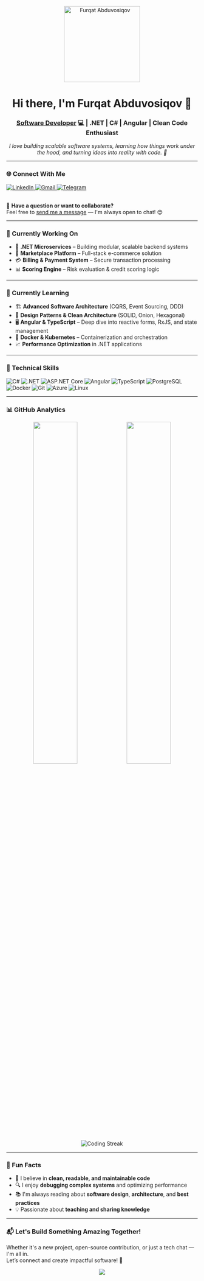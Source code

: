 <p align="center">
  <img align="center" src="https://avatars3.githubusercontent.com/u/7669734?s=400&u=195dffee765519c3a1aa6f1426a734e2cb0e7394&v=4" width="200" height="200" alt="Furqat Abduvosiqov" />
</p>

<h1 align="center">Hi there, I'm Furqat Abduvosiqov 👋</h1>
<h3 align="center">
  <a href="https://www.linkedin.com/in/furqat-abduvosiqov-719386219/" target="_blank" rel="noreferrer">Software Developer</a> 💻 | .NET | C# | Angular | Clean Code Enthusiast
</h3>

<p align="center">
  <i>I love building scalable software systems, learning how things work under the hood, and turning ideas into reality with code. 🚀</i>
</p>

---

### 🌐 Connect With Me

<div align="left">
  <a href="https://www.linkedin.com/in/furqat-abduvosiqov-719386219/" target="_blank">
    <img src="https://img.shields.io/badge/LinkedIn-0077B5?style=for-the-badge&logo=linkedin&logoColor=white" alt="LinkedIn" />
  </a>
  <a href="mailto:furqata93@gmail.com">
    <img src="https://img.shields.io/badge/Gmail-D14836?style=for-the-badge&logo=gmail&logoColor=white" alt="Gmail" />
  </a>
  <a href="https://t.me/furqat_dev" target="_blank">
    <img src="https://img.shields.io/badge/Telegram-26A5E4?style=for-the-badge&logo=telegram&logoColor=white" alt="Telegram" />
  </a>
</div>

<br />

💬 **Have a question or want to collaborate?**  
Feel free to [send me a message](https://www.linkedin.com/in/furqat-abduvosiqov-719386219/) — I'm always open to chat! 😊

---

### 🚀 Currently Working On

- 🔧 **.NET Microservices** – Building modular, scalable backend systems
- 🛒 **Marketplace Platform** – Full-stack e-commerce solution
- 💳 **Billing & Payment System** – Secure transaction processing
- 📊 **Scoring Engine** – Risk evaluation & credit scoring logic

---

### 🌱 Currently Learning

- 🏗️ **Advanced Software Architecture** (CQRS, Event Sourcing, DDD)
- 🔄 **Design Patterns & Clean Architecture** (SOLID, Onion, Hexagonal)
- 🖥️ **Angular & TypeScript** – Deep dive into reactive forms, RxJS, and state management
- 🐳 **Docker & Kubernetes** – Containerization and orchestration
- 📈 **Performance Optimization** in .NET applications

---

### 💼 Technical Skills

<p align="left">
  <img src="https://img.shields.io/badge/C%23-239120?style=for-the-badge&logo=c-sharp&logoColor=white" alt="C#" />
  <img src="https://img.shields.io/badge/.NET-5C2D91?style=for-the-badge&logo=.net&logoColor=white" alt=".NET" />
  <img src="https://img.shields.io/badge/ASP.NET%20Core-512BD4?style=for-the-badge&logo=dotnet&logoColor=white" alt="ASP.NET Core" />
  <img src="https://img.shields.io/badge/Angular-DD0031?style=for-the-badge&logo=angular&logoColor=white" alt="Angular" />
  <img src="https://img.shields.io/badge/TypeScript-3178C6?style=for-the-badge&logo=typescript&logoColor=white" alt="TypeScript" />
  <img src="https://img.shields.io/badge/PostgreSQL-4169E1?style=for-the-badge&logo=postgresql&logoColor=white" alt="PostgreSQL" />
  <img src="https://img.shields.io/badge/Docker-2496ED?style=for-the-badge&logo=docker&logoColor=white" alt="Docker" />
  <img src="https://img.shields.io/badge/Git-F05032?style=for-the-badge&logo=git&logoColor=white" alt="Git" />
  <img src="https://img.shields.io/badge/Azure-0078D4?style=for-the-badge&logo=microsoftazure&logoColor=white" alt="Azure" />
  <img src="https://img.shields.io/badge/Linux-FCC624?style=for-the-badge&logo=linux&logoColor=black" alt="Linux" />
</p>

---

### 📊 GitHub Analytics

<div align="center">
  
  <!-- GitHub Stats -->
  <img src="https://github-readme-stats.vercel.app/api?username=Furqat-Abduvosiqov&show_icons=true&theme=radical&hide_border=true" width="48%" />
  
  <!-- Top Languages -->
  <img src="https://github-readme-stats.vercel.app/api/top-langs/?username=Furqat-Abduvosiqov&layout=compact&theme=radical&hide_border=true" width="48%" />
  
</div>

<br />

<div align="center">
  <img src="https://streak-stats.demolab.com?user=Furqat-Abduvosiqov&theme=radical&hide_border=true" alt="Coding Streak" />
</div>

---

### 🎯 Fun Facts

- 📂 I believe in **clean, readable, and maintainable code**
- 🔍 I enjoy **debugging complex systems** and optimizing performance
- 📚 I'm always reading about **software design**, **architecture**, and **best practices**
- 💡 Passionate about **teaching and sharing knowledge**

---

### 📬 Let's Build Something Amazing Together!

Whether it's a new project, open-source contribution, or just a tech chat — I'm all in.  
Let’s connect and create impactful software! 🤝

<p align="center">
  <img src="https://capsule-render.vercel.app/api?type=waving&color=gradient&height=100&section=footer" />
</p>
